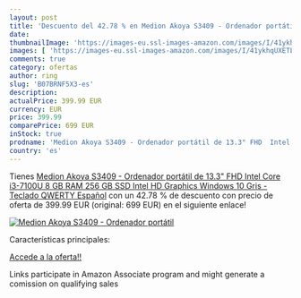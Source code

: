 ```yaml
---
layout: post
title: 'Descuento del 42.78 % en Medion Akoya S3409 - Ordenador portátil '
date: 
thumbnailImage: 'https://images-eu.ssl-images-amazon.com/images/I/41ykhqUXETL._SL200_.jpg'
images: [ 'https://images-eu.ssl-images-amazon.com/images/I/41ykhqUXETL._SL200_.jpg' ]
comments: true
category: ofertas
author: ring
slug: 'B07BRNF5X3-es'
description:
actualPrice: 399.99 EUR
currency: EUR
price: 399.99
comparePrice: 699 EUR
inStock: true
prodname: 'Medion Akoya S3409 - Ordenador portátil de 13.3" FHD  Intel Core i3-7100U  8 GB RAM  256 GB SSD  Intel HD Graphics  Windows 10  Gris - Teclado QWERTY Español'
country: 'es'
---
```


Tienes [Medion Akoya S3409 - Ordenador portátil de 13.3" FHD  Intel Core i3-7100U  8 GB RAM  256 GB SSD  Intel HD Graphics  Windows 10  Gris - Teclado QWERTY Español](https://www.amazon.es/dp/B07BRNF5X3/?tag=tolees-21) con un 42.78 % de descuento con precio de oferta de 399.99 EUR (original: 699 EUR) en el siguiente enlace!

[![Medion Akoya S3409 - Ordenador portátil ](https://images-eu.ssl-images-amazon.com/images/I/41ykhqUXETL._SL200_.jpg)](https://www.amazon.es/dp/B07BRNF5X3/?tag=tolees-21)

Características principales:


[Accede a la oferta!!](https://www.amazon.es/dp/B07BRNF5X3/?tag=tolees-21)

Links participate in Amazon Associate program and might generate a comission on qualifying sales


